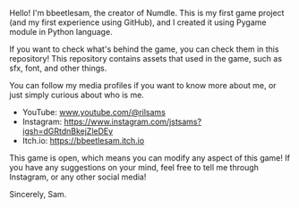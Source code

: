 Hello! I'm bbeetlesam, the creator of Numdle.
This is my first game project (and my first experience using GitHub), and I created it using Pygame module in Python language.

If you want to check what's behind the game, you can check them in this repository!
This repository contains assets that used in the game, such as sfx, font, and other things.

You can follow my media profiles if you want to know more about me, or just simply curious about who is me.
- YouTube: www.youtube.com/@rilsams
- Instagram: https://www.instagram.com/jstsams?igsh=dGRtdnBkejZleDEy
- Itch.io: https://bbeetlesam.itch.io

This game is open, which means you can modify any aspect of this game! 
If you have any suggestions on your mind, feel free to tell me through Instagram, or any other social media! 

Sincerely, Sam.
